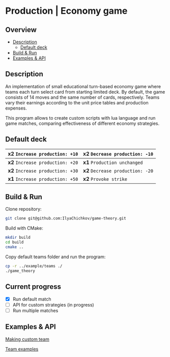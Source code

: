 # Production | Economy game

## Overview

- [Description](#description)
    - [Default deck](#default-deck)
- [Build & Run](#build--run)
- [Examples & API](#examples--api)

## Description

An implementation of small educational turn-based economy game where teams each turn
select card from starting limited deck. By default, the game consists of 14 moves and
the same number of cards, respectively. Teams vary their earnings according to the unit
price tables and production expenses.

This program allows to create custom scripts with lua language and run game matches,
comparing effectiveness of different economy strategies.

## Default deck

| **x2** `Increase production: +10` |   **x2** `Decrease production: -10`    |
|---|------------------------------------|
|**x2** `Increase production: +20` |  **x1** `Production unchanged` |
| **x2** `Increase production: +30` | **x2** `Decrease production: -20` |
| **x1** `Increase production: +50` |  **x2** `Provoke strike` |

## Build & Run

Clone repository:

```bash
git clone git@github.com:IlyaChichkov/game-theory.git
```

Build with CMake:

```bash
mkdir build
cd build
cmake ..
```

Copy default teams folder and run the program:

```bash
cp -r ../example/teams ./
./game_theory
```

## Current progress

- [x] Run default match
- [ ] API for custom strategies (in progress)
- [ ] Run multiple matches

## Examples & API

[Making custom team](./example/)

[Team examples](./example/teams)
